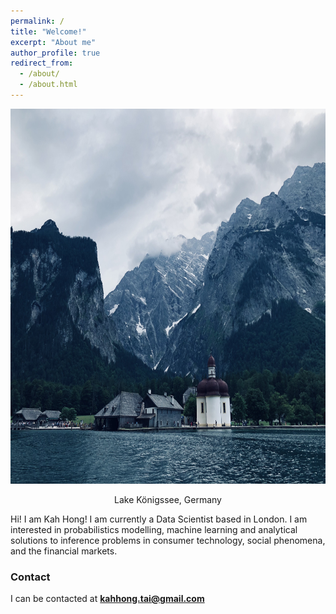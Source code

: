 ```yaml
---
permalink: /
title: "Welcome!"
excerpt: "About me"
author_profile: true
redirect_from: 
  - /about/
  - /about.html
---
```


<p align="center">
  <img src="/images/kognisee.jpeg" width="800" height="600" />
</p>
<p align = "center">
Lake Königssee, Germany
</p>

Hi! I am Kah Hong! I am currently a Data Scientist based in London. I am interested in probabilistics modelling, machine learning and analytical solutions to inference problems in consumer technology, social phenomena, and the financial markets.

### Contact
I can be contacted at **kahhong.tai@gmail.com**
